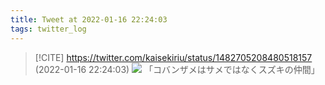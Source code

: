 ```yaml
---
title: Tweet at 2022-01-16 22:24:03
tags: twitter_log
---
```


> [!CITE] https://twitter.com/kaisekiriu/status/1482705208480518157 (2022-01-16 22:24:03)
> ![](https://twitter.com/kaisekiriu/status/1482705208480518157)
> 「コバンザメはサメではなくスズキの仲間」
